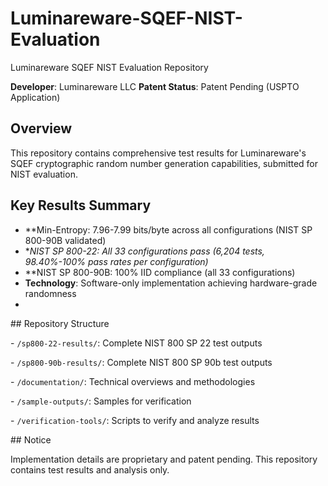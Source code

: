 # Luminareware-SQEF-NIST-Evaluation

Luminareware SQEF NIST Evaluation Repository

**Developer**: Luminareware LLC
**Patent Status**: Patent Pending (USPTO Application)

## Overview

This repository contains comprehensive test results for Luminareware's SQEF cryptographic random number generation capabilities, submitted for NIST evaluation.

## Key Results Summary

* **Min-Entropy: 7.96-7.99 bits/byte across all configurations (NIST SP 800-90B validated)
* **NIST SP 800-22: All 33 configurations pass (6,204 tests, 98.40%-100% pass rates per configuration)*
* **NIST SP 800-90B: 100% IID compliance (all 33 configurations)
* **Technology**: Software-only implementation achieving hardware-grade randomness
* 
\## Repository Structure

\- `/sp800-22-results/`: Complete NIST 800 SP 22 test outputs

\- `/sp800-90b-results/`: Complete NIST 800 SP 90b test outputs

\- `/documentation/`: Technical overviews and methodologies

\- `/sample-outputs/`: Samples for verification

\- `/verification-tools/`: Scripts to verify and analyze results



\## Notice

Implementation details are proprietary and patent pending. This repository contains test results and analysis only.

